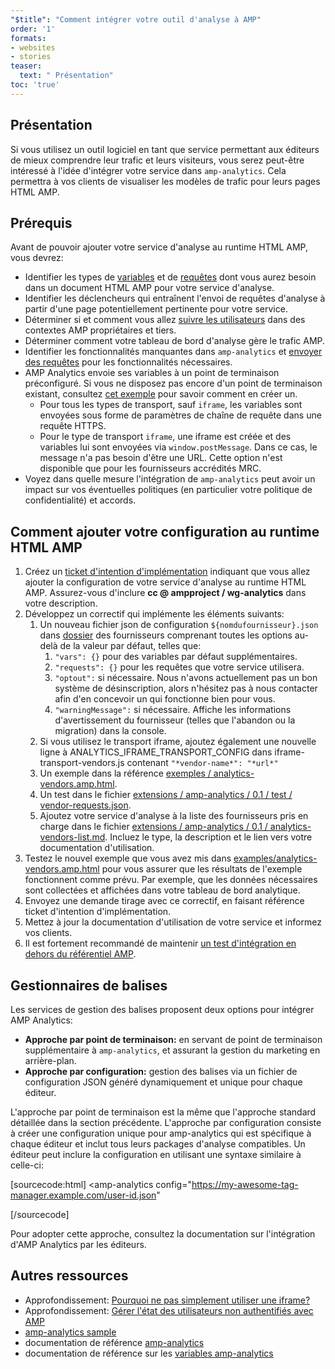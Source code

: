 ```yaml
---
"$title": "Comment intégrer votre outil d'analyse à AMP"
order: '1'
formats:
- websites
- stories
teaser:
  text: " Présentation"
toc: 'true'
---
```


<!--
This file is imported from https://github.com/ampproject/amphtml/blob/master/extensions/amp-analytics/integrating-analytics.md.
Please do not change this file.
If you have found a bug or an issue please
have a look and request a pull request there.
-->

## Présentation <a name="overview"></a>

Si vous utilisez un outil logiciel en tant que service permettant aux éditeurs de mieux comprendre leur trafic et leurs visiteurs, vous serez peut-être intéressé à l'idée d'intégrer votre service dans `amp-analytics`. Cela permettra à vos clients de visualiser les modèles de trafic pour leurs pages HTML AMP.

## Prérequis <a name="before-you-begin"></a>

Avant de pouvoir ajouter votre service d'analyse au runtime HTML AMP, vous devrez:

- Identifier les types de [variables](https://github.com/ampproject/amphtml/blob/master/extensions/amp-analytics/analytics-vars.md) et de [requêtes](https://github.com/ampproject/amphtml/blob/master/extensions/amp-analytics/amp-analytics.md#requests) dont vous aurez besoin dans un document HTML AMP pour votre service d'analyse.
- Identifier les déclencheurs qui entraînent l'envoi de requêtes d'analyse à partir d'une page potentiellement pertinente pour votre service.
- Déterminer si et comment vous allez [suivre les utilisateurs](https://github.com/ampproject/amphtml/blob/master/spec/amp-managing-user-state.md) dans des contextes AMP propriétaires et tiers.
- Déterminer comment votre tableau de bord d'analyse gère le trafic AMP.
- Identifier les fonctionnalités manquantes dans `amp-analytics` et [envoyer des requêtes](https://github.com/ampproject/amphtml/issues/new) pour les fonctionnalités nécessaires.
- AMP Analytics envoie ses variables à un point de terminaison préconfiguré. Si vous ne disposez pas encore d'un point de terminaison existant, consultez [cet exemple](https://github.com/ampproject/amp-publisher-sample#amp-analytics-sample) pour savoir comment en créer un.
    - Pour tous les types de transport, sauf `iframe`, les variables sont envoyées sous forme de paramètres de chaîne de requête dans une requête HTTPS.
    - Pour le type de transport `iframe`, une iframe est créée et des variables lui sont envoyées via `window.postMessage`. Dans ce cas, le message n'a pas besoin d'être une URL. Cette option n'est disponible que pour les fournisseurs accrédités MRC.
- Voyez dans quelle mesure l'intégration de `amp-analytics` peut avoir un impact sur vos éventuelles politiques (en particulier votre politique de confidentialité) et accords.

## Comment ajouter votre configuration au runtime HTML AMP <a name="adding-your-configuration-to-the-amp-html-runtime"></a>

1. Créez un [ticket d'intention d'implémentation](https://github.com/ampproject/amphtml/blob/master/extensions/amp-analytics/../../CONTRIBUTING.md#contributing-features) indiquant que vous allez ajouter la configuration de votre service d'analyse au runtime HTML AMP. Assurez-vous d'inclure **cc @ ampproject / wg-analytics** dans votre description.
2. Développez un correctif qui implémente les éléments suivants:
    1. Un nouveau fichier json de configuration `${nomdufournisseur}.json` dans [dossier](https://github.com/ampproject/amphtml/tree/master/extensions/amp-analytics/0.1/vendors) des fournisseurs comprenant toutes les options au-delà de la valeur par défaut, telles que:
        1. `"vars": {}` pour des variables par défaut supplémentaires.
        2. `"requests": {}` pour les requêtes que votre service utilisera.
        3. `"optout":` si nécessaire. Nous n'avons actuellement pas un bon système de désinscription, alors n'hésitez pas à nous contacter afin d'en concevoir un qui fonctionne bien pour vous.
        4. `"warningMessage":` si nécessaire. Affiche les informations d'avertissement du fournisseur (telles que l'abandon ou la migration) dans la console.
    2. Si vous utilisez le transport iframe, ajoutez également une nouvelle ligne à ANALYTICS_IFRAME_TRANSPORT_CONFIG dans iframe-transport-vendors.js contenant `"*vendor-name*": "*url*"`
    3. Un exemple dans la référence [exemples / analytics-vendors.amp.html](https://github.com/ampproject/amphtml/blob/master/extensions/amp-analytics/../../examples/analytics-vendors.amp.html).
    4. Un test dans le fichier [extensions / amp-analytics / 0.1 / test / vendor-requests.json](https://github.com/ampproject/amphtml/blob/master/extensions/amp-analytics/../../extensions/amp-analytics/0.1/test/vendor-requests.json).
    5. Ajoutez votre service d'analyse à la liste des fournisseurs pris en charge dans le fichier [extensions / amp-analytics / 0.1 / analytics-vendors-list.md](https://github.com/ampproject/amphtml/blob/master/extensions/amp-analytics/./analytics-vendors-list.md). Incluez le type, la description et le lien vers votre documentation d'utilisation.
3. Testez le nouvel exemple que vous avez mis dans [examples/analytics-vendors.amp.html](https://github.com/ampproject/amphtml/blob/master/extensions/amp-analytics/../../examples/analytics-vendors.amp.html) pour vous assurer que les résultats de l'exemple fonctionnent comme prévu. Par exemple, que les données nécessaires sont collectées et affichées dans votre tableau de bord analytique.
4. Envoyez une demande tirage avec ce correctif, en faisant référence ticket d'intention d'implémentation.
5. Mettez à jour la documentation d'utilisation de votre service et informez vos clients.
6. Il est fortement recommandé de maintenir [un test d'intégration en dehors du référentiel AMP](https://github.com/ampproject/amphtml/blob/master/extensions/amp-analytics/../../3p/README.md#adding-proper-integration-tests).

## Gestionnaires de balises <a name="tag-managers"></a>

Les services de gestion des balises proposent deux options pour intégrer AMP Analytics:

- **Approche par point de terminaison:** en servant de point de terminaison supplémentaire à `amp-analytics`, et assurant la gestion du marketing en arrière-plan.
- **Approche par configuration:** gestion des balises via un fichier de configuration JSON généré dynamiquement et unique pour chaque éditeur.

L'approche par point de terminaison est la même que l'approche standard détaillée dans la section précédente. L'approche par configuration consiste à créer une configuration unique pour amp-analytics qui est spécifique à chaque éditeur et inclut tous leurs packages d'analyse compatibles. Un éditeur peut inclure la configuration en utilisant une syntaxe similaire à celle-ci:

[sourcecode:html]
<amp-analytics
  config="https://my-awesome-tag-manager.example.com/user-id.json"
></amp-analytics>
[/sourcecode]

Pour adopter cette approche, consultez la documentation sur l'intégration d'AMP Analytics par les éditeurs.

## Autres ressources <a name="further-resources"></a>

- Approfondissement: [Pourquoi ne pas simplement utiliser une iframe?](https://github.com/ampproject/amphtml/blob/master/extensions/amp-analytics/why-not-iframe.md)
- Approfondissement: [Gérer l'état des utilisateurs non authentifiés avec AMP](https://github.com/ampproject/amphtml/blob/master/spec/amp-managing-user-state.md)
- [amp-analytics sample](https://github.com/ampproject/amp-publisher-sample#amp-analytics-sample)
- documentation de référence [amp-analytics](https://amp.dev/documentation/components/amp-analytics)
- documentation de référence sur les [variables amp-analytics](https://github.com/ampproject/amphtml/blob/master/extensions/amp-analytics/analytics-vars.md)
